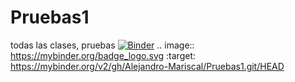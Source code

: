 # Pruebas1
todas las clases, pruebas
[![Binder](https://mybinder.org/badge_logo.svg)](https://mybinder.org/v2/gh/Alejandro-Mariscal/Pruebas1.git/HEAD)
.. image:: https://mybinder.org/badge_logo.svg
 :target: https://mybinder.org/v2/gh/Alejandro-Mariscal/Pruebas1.git/HEAD
